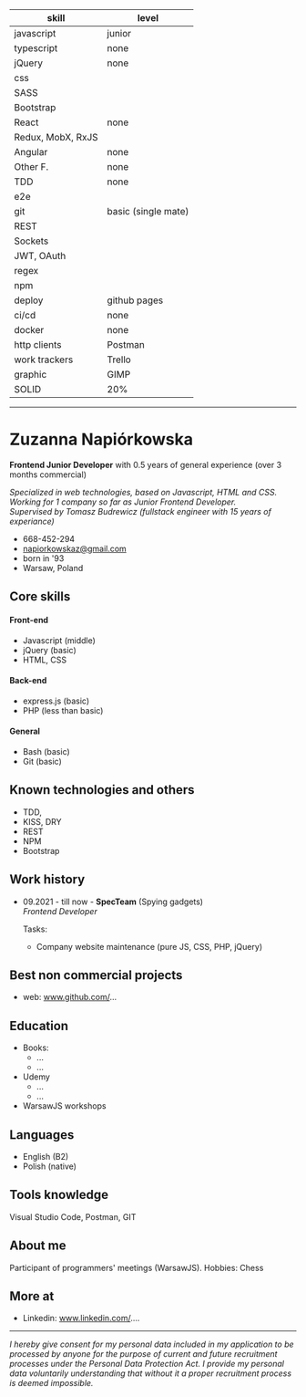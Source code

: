   
  | skill        | level      |         
  |--------------|---------------------|
  | javascript   | junior|
  | typescript   | none                |
  | jQuery       | none|
  | css | |
  | SASS | |
  | Bootstrap | | 
  | React        | none|
  | Redux, MobX, RxJS|
  | Angular      | none|
  | Other F.     | none|
  | TDD          | none                | 
  | e2e          |
  | git          | basic (single mate) |
  | REST |
  | Sockets | 
  | JWT, OAuth | 
  | regex|
  | npm | 
  | deploy | github pages |
  | ci/cd | none
  | docker | none
  | http clients | Postman
  | work trackers | Trello
  | graphic     | GIMP
  | SOLID | 20% 
  
  
  --------------------------------------
 
# Zuzanna Napiórkowska
**Frontend Junior Developer** with 0.5 years of general experience (over 3 months commercial)  
 
*Specialized in web technologies, based on Javascript, HTML and CSS.  
Working for 1 company so far as Junior Frontend Developer.  
Supervised by Tomasz Budrewicz (fullstack engineer with 15 years of experiance)*

- 668-452-294
- napiorkowskaz@gmail.com
- born in '93
- Warsaw, Poland

## Core skills

#### Front-end
- Javascript (middle)
- jQuery (basic)
- HTML, CSS

#### Back-end
- express.js (basic)
- PHP (less than basic)

#### General
- Bash (basic)
- Git (basic)

## Known technologies and others
- TDD, 
- KISS, DRY
- REST
- NPM
- Bootstrap

## Work history
 
- 09.2021 - till now - **SpecTeam** (Spying gadgets)  
  *Frontend Developer*  

  Tasks:
  - Company website maintenance (pure JS, CSS, PHP, jQuery)  
   
## Best non commercial projects
- web: www.github.com/...

## Education
- Books:
  - ...
  - ...
- Udemy
  - ...
  - ...
- WarsawJS workshops

## Languages

- English (B2)
- Polish (native)

## Tools knowledge

Visual Studio Code, Postman, GIT

## About me
  
Participant of programmers' meetings (WarsawJS).
Hobbies: Chess

## More at
- Linkedin: www.linkedin.com/....

----------------------------------------------------------------------------------------    
      
*I hereby give consent for my personal data included in my application to be processed by anyone for the purpose of current and future recruitment processes under the Personal Data Protection Act. I provide my personal data voluntarily understanding that without it a proper recruitment process is deemed impossible.*
